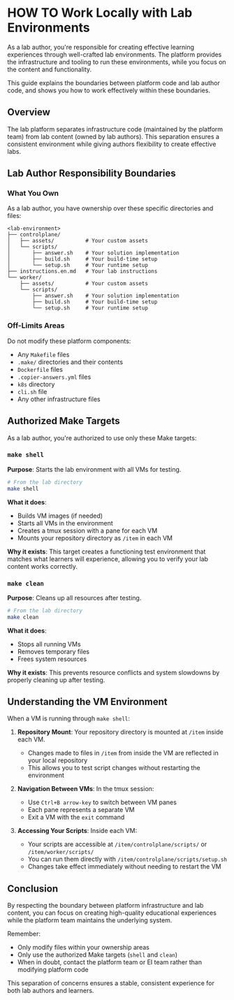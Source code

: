 # HOW TO Work Locally with Lab Environments

As a lab author, you're responsible for creating effective learning experiences through well-crafted lab environments. The platform provides the infrastructure and tooling to run these environments, while you focus on the content and functionality.

This guide explains the boundaries between platform code and lab author code, and shows you how to work effectively within these boundaries.

## Overview

The lab platform separates infrastructure code (maintained by the platform team) from lab content (owned by lab authors). This separation ensures a consistent environment while giving authors flexibility to create effective labs.

## Lab Author Responsibility Boundaries

### What You Own

As a lab author, you have ownership over these specific directories and files:

```
<lab-environment>
├── controlplane/
│   ├── assets/          # Your custom assets
│   └── scripts/
│       ├── answer.sh    # Your solution implementation
│       ├── build.sh     # Your build-time setup
│       └── setup.sh     # Your runtime setup
├── instructions.en.md   # Your lab instructions
└── worker/
    ├── assets/          # Your custom assets
    └── scripts/
        ├── answer.sh    # Your solution implementation
        ├── build.sh     # Your build-time setup
        └── setup.sh     # Your runtime setup
```

### Off-Limits Areas

Do not modify these platform components:
- Any `Makefile` files
- `.make/` directories and their contents
- `Dockerfile` files
- `.copier-answers.yml` files
- `k8s` directory
- `cli.sh` file
- Any other infrastructure files

## Authorized Make Targets

As a lab author, you're authorized to use only these Make targets:

### `make shell`

**Purpose**: Starts the lab environment with all VMs for testing.
```bash
# From the lab directory
make shell
```

**What it does**:
- Builds VM images (if needed)
- Starts all VMs in the environment
- Creates a tmux session with a pane for each VM
- Mounts your repository directory as `/item` in each VM

**Why it exists**: This target creates a functioning test environment that matches what learners will experience, allowing you to verify your lab content works correctly.

### `make clean`

**Purpose**: Cleans up all resources after testing.
```bash
# From the lab directory
make clean
```

**What it does**:
- Stops all running VMs
- Removes temporary files
- Frees system resources

**Why it exists**: This prevents resource conflicts and system slowdowns by properly cleaning up after testing.

## Understanding the VM Environment

When a VM is running through `make shell`:

1. **Repository Mount**: Your repository directory is mounted at `/item` inside each VM.
   - Changes made to files in `/item` from inside the VM are reflected in your local repository
   - This allows you to test script changes without restarting the environment

2. **Navigation Between VMs**: In the tmux session:
   - Use `Ctrl+B arrow-key` to switch between VM panes
   - Each pane represents a separate VM
   - Exit a VM with the `exit` command

3. **Accessing Your Scripts**: Inside each VM:
   - Your scripts are accessible at `/item/controlplane/scripts/` or `/item/worker/scripts/`
   - You can run them directly with `/item/controlplane/scripts/setup.sh`
   - Changes take effect immediately without needing to restart the VM

## Conclusion

By respecting the boundary between platform infrastructure and lab content, you can focus on creating high-quality educational experiences while the platform team maintains the underlying system.

Remember:
- Only modify files within your ownership areas
- Only use the authorized Make targets (`shell` and `clean`)
- When in doubt, contact the platform team or EI team rather than modifying platform code

This separation of concerns ensures a stable, consistent experience for both lab authors and learners.

